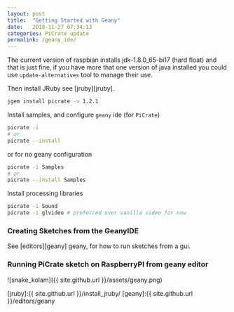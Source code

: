 ```yaml
---
layout: post
title:  "Getting Started with Geany"
date:   2018-11-27 07:34:13
categories: PiCrate update
permalink: /geany_ide/
---
```

The current version of raspbian installs jdk-1.8.0_65-bi17 (hard float) and that is just fine, if you have more that one version of java installed you could use `update-alternatives` tool to manage their use.

Then install JRuby see [jruby][jruby].

```bash
jgem install picrate -v 1.2.1
```

Install samples, and configure `geany` ide (for `PiCrate`)

```bash
picrate -i
# or
picrate --install
```
or for no geany configuration
```bash
picrate -i Samples
# or
picrate --install Samples
```


Install processing libraries

```bash
picrate -i Sound
picrate -i glvideo # preferred over vanilla video for now
```

### Creating Sketches from the GeanyIDE

See [editors][geany] geany, for how to run sketches from a gui.

### Running PiCrate sketch on RaspberryPI from geany editor

![snake_kolam]({{ site.github.url }}/assets/geany.png)

[jruby]:{{ site.github.url }}/install_jruby/
[geany]:{{ site.github.url }}/editors/geany
